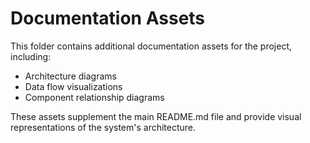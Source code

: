 
# Documentation Assets

This folder contains additional documentation assets for the project, including:

- Architecture diagrams
- Data flow visualizations
- Component relationship diagrams

These assets supplement the main README.md file and provide visual representations of the system's architecture.
